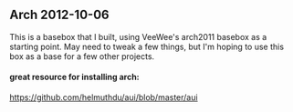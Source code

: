 Arch 2012-10-06
---------------

This is a basebox that I built, using VeeWee's arch2011 basebox
as a starting point.  May need to tweak a few things, but I'm hoping
to use this box as a base for a few other projects.

#### great resource for installing arch:
https://github.com/helmuthdu/aui/blob/master/aui
